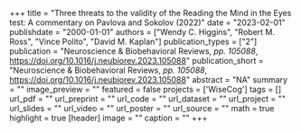 +++
title = "Three threats to the validity of the Reading the Mind in the Eyes test: A commentary on Pavlova and Sokolov (2022)"
date = "2023-02-01"
publishdate = "2000-01-01"
authors = ["Wendy C. Higgins", "Robert M. Ross", "Vince Polito", "David M. Kaplan"]
publication_types = ["2"]
publication = "Neuroscience & Biobehavioral Reviews, _pp. 105088_, https://doi.org/10.1016/j.neubiorev.2023.105088"
publication_short = "Neuroscience & Biobehavioral Reviews, _pp. 105088_, https://doi.org/10.1016/j.neubiorev.2023.105088"
abstract = "NA"
summary = ""
image_preview = ""
featured = false
projects = ['WiseCog']
tags = []
url_pdf = ""
url_preprint = ""
url_code = ""
url_dataset = ""
url_project = ""
url_slides = ""
url_video = ""
url_poster = ""
url_source = ""
math = true
highlight = true
[header]
image = ""
caption = ""
+++
